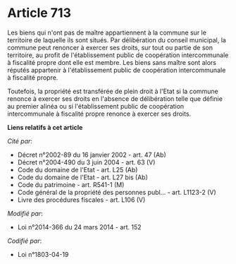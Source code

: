 # Article 713

Les biens qui n'ont pas de maître appartiennent à la commune sur le territoire de laquelle ils sont situés. Par délibération
du conseil municipal, la commune peut renoncer à exercer ses droits, sur tout ou partie de son territoire, au profit de
l'établissement public de coopération intercommunale à fiscalité propre dont elle est membre. Les biens sans maître sont
alors réputés appartenir à l'établissement public de coopération intercommunale à fiscalité propre. 

Toutefois, la propriété est transférée de plein droit à l'Etat si la commune renonce à exercer ses droits en l'absence de
délibération telle que définie au premier alinéa ou si l'établissement public de coopération intercommunale à fiscalité
propre renonce à exercer ses droits.

**Liens relatifs à cet article**

_Cité par_:

  - Décret n°2002-89 du 16 janvier 2002 - art. 47 (Ab)
  - Décret n°2004-490 du 3 juin 2004 - art. 63 (V)
  - Code du domaine de l'Etat - art. L25 (Ab)
  - Code du domaine de l'Etat - art. L27 bis (Ab)
  - Code du patrimoine - art. R541-1 (M)
  - Code général de la propriété des personnes publ... - art. L1123-2 (V)
  - Livre des procédures fiscales - art. L106 (V)

_Modifié par_:

  - Loi n°2014-366 du 24 mars 2014 - art. 152

_Codifié par_:

  - Loi n°1803-04-19
